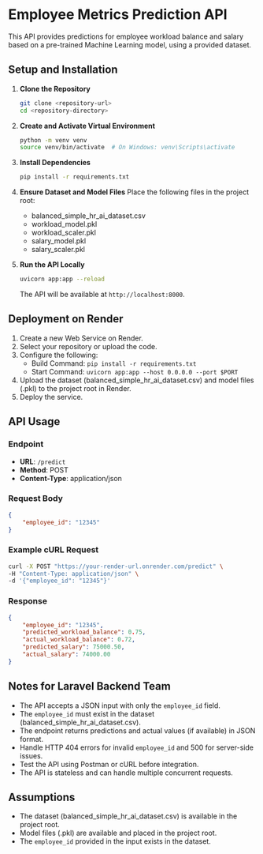# Employee Metrics Prediction API

This API provides predictions for employee workload balance and salary based on a pre-trained Machine Learning model, using a provided dataset.

## Setup and Installation

1. **Clone the Repository**
   ```bash
   git clone <repository-url>
   cd <repository-directory>
   ```

2. **Create and Activate Virtual Environment**
   ```bash
   python -m venv venv
   source venv/bin/activate  # On Windows: venv\Scripts\activate
   ```

3. **Install Dependencies**
   ```bash
   pip install -r requirements.txt
   ```

4. **Ensure Dataset and Model Files**
   Place the following files in the project root:
   - balanced_simple_hr_ai_dataset.csv
   - workload_model.pkl
   - workload_scaler.pkl
   - salary_model.pkl
   - salary_scaler.pkl

5. **Run the API Locally**
   ```bash
   uvicorn app:app --reload
   ```

   The API will be available at `http://localhost:8000`.

## Deployment on Render

1. Create a new Web Service on Render.
2. Select your repository or upload the code.
3. Configure the following:
   - Build Command: `pip install -r requirements.txt`
   - Start Command: `uvicorn app:app --host 0.0.0.0 --port $PORT`
4. Upload the dataset (balanced_simple_hr_ai_dataset.csv) and model files (.pkl) to the project root in Render.
5. Deploy the service.

## API Usage

### Endpoint
- **URL**: `/predict`
- **Method**: POST
- **Content-Type**: application/json

### Request Body
```json
{
    "employee_id": "12345"
}
```

### Example cURL Request
```bash
curl -X POST "https://your-render-url.onrender.com/predict" \
-H "Content-Type: application/json" \
-d '{"employee_id": "12345"}'
```

### Response
```json
{
    "employee_id": "12345",
    "predicted_workload_balance": 0.75,
    "actual_workload_balance": 0.72,
    "predicted_salary": 75000.50,
    "actual_salary": 74000.00
}
```

## Notes for Laravel Backend Team
- The API accepts a JSON input with only the `employee_id` field.
- The `employee_id` must exist in the dataset (balanced_simple_hr_ai_dataset.csv).
- The endpoint returns predictions and actual values (if available) in JSON format.
- Handle HTTP 404 errors for invalid `employee_id` and 500 for server-side issues.
- Test the API using Postman or cURL before integration.
- The API is stateless and can handle multiple concurrent requests.

## Assumptions
- The dataset (balanced_simple_hr_ai_dataset.csv) is available in the project root.
- Model files (.pkl) are available and placed in the project root.
- The `employee_id` provided in the input exists in the dataset.